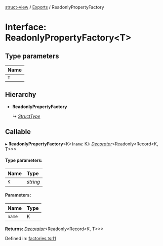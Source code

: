 [struct-view](../README.md) / [Exports](../modules.md) / ReadonlyPropertyFactory

# Interface: ReadonlyPropertyFactory<T\>

## Type parameters

Name |
:------ |
`T` |

## Hierarchy

* **ReadonlyPropertyFactory**

  ↳ [*StructType*](structtype.md)

## Callable

▸ **ReadonlyPropertyFactory**<K\>(`name`: K): [*Decorator*](decorator.md)<Readonly<Record<K, T\>\>\>

#### Type parameters:

Name | Type |
:------ | :------ |
`K` | *string* |

#### Parameters:

Name | Type |
:------ | :------ |
`name` | K |

**Returns:** [*Decorator*](decorator.md)<Readonly<Record<K, T\>\>\>

Defined in: [factories.ts:11](https://github.com/patrickroberts/struct-view/blob/main/src/factories.ts#L11)
